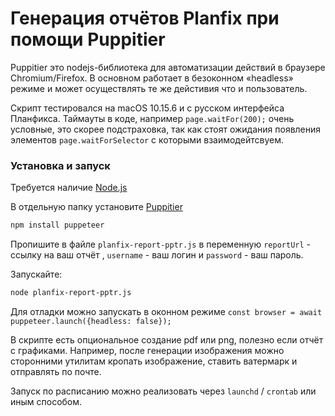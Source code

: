# Генерация отчётов Planfix при помощи Puppitier

Puppitier это nodejs-библиотека для автоматизации действий в браузере Chromium/Firefox. В основном работает в безоконном «headless» режиме и может осуществлять те же дейстивия что и пользователь.


Скрипт тестировался на macOS 10.15.6 и с русском интерфейса Планфикса. Таймауты в коде, например `page.waitFor(200);` очень условные, это скорее подстраховка, так как стоят ожидания появления элементов `page.waitForSelector` с которыми взаимодейтсвуем. 

### Установка и запуск

Требуется наличие [Node.js](https://nodejs.org/ru/download/)

В отдельную папку установите [Puppitier](https://github.com/puppeteer/puppeteer)

```bash
npm install puppeteer
```

Пропишите в файле `planfix-report-pptr.js` в переменную `reportUrl` - ссылку на ваш отчёт , `username` - ваш логин  и  `password` - ваш пароль.

Запускайте: 

```bash
node planfix-report-pptr.js
```

Для отладки можно запускать в оконном режиме `const browser = await puppeteer.launch({headless: false});`

В скрипте есть опциональное создание pdf или png, полезно если отчёт с графиками. Например, после генерации изображения можно сторонними утилитам  кропать изображение, ставить ватермарк и отправлять по почте.

Запуск по расписанию можно реализовать через `launchd` / `crontab` или иным способом.

